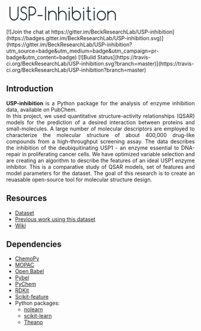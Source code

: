 <img src=https://raw.githubusercontent.com/BeckResearchLab/USP-inhibition/master/img/usp-inhibition-logo.png alt="Mountain View" width="300px" height="40px">
</br></br>
[![Join the chat at https://gitter.im/BeckResearchLab/USP-inhibition](https://badges.gitter.im/BeckResearchLab/USP-inhibition.svg)](https://gitter.im/BeckResearchLab/USP-inhibition?utm_source=badge&utm_medium=badge&utm_campaign=pr-badge&utm_content=badge)
[![Build Status](https://travis-ci.org/BeckResearchLab/USP-inhibition.svg?branch=master)](https://travis-ci.org/BeckResearchLab/USP-inhibition?branch=master)

## Introduction

<p align="justify">
<b> USP-inhibition </b> is a Python package for the analysis of enzyme inhibition data, available on PubChem. </br>
In this project, we used quantitative structure-activity relationships (QSAR) models for the prediction of a desired interaction between proteins and small-molecules. A large number of molecular descriptors are employed to characterize the molecular structure of about 400,000 drug-like compounds from a high-throughput screening assay. 
The data describes the inhibition of the deubiquitinating USP1 - an enzyme essential to DNA-repair in proliferating cancer cells. We have optimized variable selection and are creating an algorithm to describe the features of an ideal USP1 enzyme inhibitor. This is a comparative study of QSAR models, set of features and model parameters for the dataset. The goal of this research is to create an reuasable open-source tool for molecular structure design.
</p>

## Resources

* [Dataset](https://pubchem.ncbi.nlm.nih.gov/bioassay/743255)
* [Previous work using this dataset](http://www.ncbi.nlm.nih.gov/pmc/articles/PMC4427583/pdf/11693_2015_Article_9162.pdf)
* [Wiki](https://github.com/BeckResearchLab/USP-inhibition/wiki)

## Dependencies

<ul>
<li><a href="http://bioinformatics.oxfordjournals.org/content/29/8/1092.long/">
ChemoPy
</a></br>
<li><a href="http://openmopac.net/">
MOPAC
</a></br>
<li><a href="http://openbabel.org/wiki/Main_Page"> 
Open Babel
</a></br>
<li><a href="https://openbabel.org/docs/dev/UseTheLibrary/Python_Pybel.html">
Pybel
</a></br>
<li><a href="https://code.google.com/archive/p/pychem/"> 
PyChem
</a></br>
<li><a href="http://www.rdkit.org/"> 
RDKit
</a></br>
<li><a href="https://github.com/jundongl/scikit-feature">
Scikit-feature
</a></br>
<li> Python packages:
<ul>
<li> <a href="https://pythonhosted.org/nolearn/">
nolearn 
</a></br>
<li> <a href="http://scikit-learn.org/stable/">
scikit-learn
</a></br>
<li> <a href="http://deeplearning.net/software/theano/">
Theano
</a></br>
</ul>
</ul>

